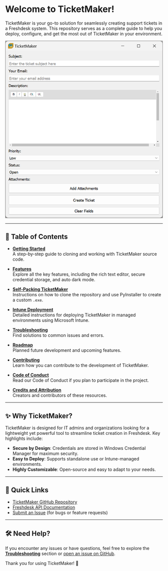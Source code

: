 # Welcome to TicketMaker!

TicketMaker is your go-to solution for seamlessly creating support tickets in a Freshdesk system. This repository serves as a complete guide to help you deploy, configure, and get the most out of TicketMaker in your environment.

![Application Screenshot](images/screenshotmain.png)

---

## 📖 Table of Contents

- **[Getting Started](https://github.com/SC-Swiderski-LLC/TicketMaker/wiki/Getting-Started)**  
  A step-by-step guide to cloning and working with TicketMaker source code.

- **[Features](https://github.com/SC-Swiderski-LLC/TicketMaker/wiki/Features)**  
  Explore all the key features, including the rich text editor, secure credential storage, and auto dark mode.

- **[Self-Packing TicketMaker](https://github.com/SC-Swiderski-LLC/TicketMaker/wiki/Self-Packing-TicketMaker)**  
  Instructions on how to clone the repository and use PyInstaller to create a custom `.exe`.

- **[Intune Deployment](https://github.com/SC-Swiderski-LLC/TicketMaker/wiki/Intune-Deployment)**  
  Detailed instructions for deploying TicketMaker in managed environments using Microsoft Intune.

- **[Troubleshooting](https://github.com/SC-Swiderski-LLC/TicketMaker/wiki/Troubleshooting)**  
  Find solutions to common issues and errors.

- **[Roadmap](https://github.com/SC-Swiderski-LLC/TicketMaker/wiki/Roadmap)**  
  Planned future development and upcoming features.

- **[Contributing](https://github.com/SC-Swiderski-LLC/TicketMaker/wiki/Contributing)**  
  Learn how you can contribute to the development of TicketMaker.

- **[Code of Conduct](https://github.com/SC-Swiderski-LLC/TicketMaker/wiki/Code-of-Conduct)**  
  Read our Code of Conduct if you plan to participate in the project.

- **[Credits and Attribution](https://github.com/SC-Swiderski-LLC/TicketMaker/Credits-and-Attribution)**  
  Creators and contributors of these resources.

---

## ✨ Why TicketMaker?

TicketMaker is designed for IT admins and organizations looking for a lightweight yet powerful tool to streamline ticket creation in Freshdesk. Key highlights include:

- **Secure by Design**: Credentials are stored in Windows Credential Manager for maximum security.
- **Easy to Deploy**: Supports standalone use or Intune-managed environments.
- **Highly Customizable**: Open-source and easy to adapt to your needs.

---

## 🔗 Quick Links

- [TicketMaker GitHub Repository](https://github.com/SC-Swiderski-LLC/TicketMaker)
- [Freshdesk API Documentation](https://developer.freshdesk.com/api/)
- [Submit an Issue](https://github.com/SC-Swiderski-LLC/TicketMaker/issues) (for bugs or feature requests)

---

## 🛠 Need Help?

If you encounter any issues or have questions, feel free to explore the **[Troubleshooting](https://github.com/SC-Swiderski-LLC/TicketMaker/wiki/Troubleshooting)** section or [open an issue on GitHub](https://github.com/SC-Swiderski-LLC/TicketMaker/issues).

Thank you for using TicketMaker! 🚀
